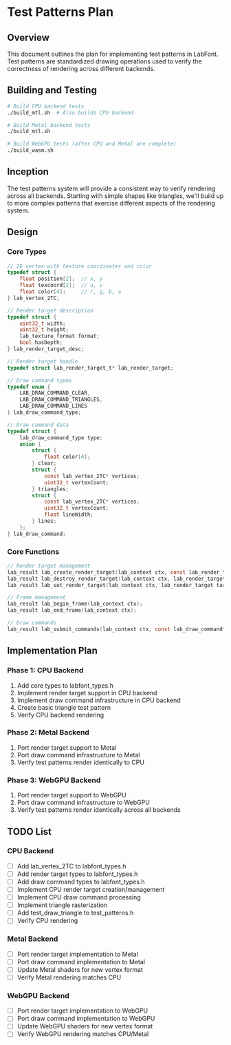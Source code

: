 # Test Patterns Plan

## Overview
This document outlines the plan for implementing test patterns in LabFont. Test patterns are standardized drawing operations used to verify the correctness of rendering across different backends.

## Building and Testing
```bash
# Build CPU backend tests
./build_mtl.sh  # Also builds CPU backend

# Build Metal backend tests
./build_mtl.sh

# Build WebGPU tests (after CPU and Metal are complete)
./build_wasm.sh
```

## Inception
The test patterns system will provide a consistent way to verify rendering across all backends. Starting with simple shapes like triangles, we'll build up to more complex patterns that exercise different aspects of the rendering system.

## Design

### Core Types
```c
// 2D vertex with texture coordinates and color
typedef struct {
    float position[2];  // x, y
    float texcoord[2];  // u, v
    float color[4];     // r, g, b, a
} lab_vertex_2TC;

// Render target description
typedef struct {
    uint32_t width;
    uint32_t height;
    lab_texture_format format;
    bool hasDepth;
} lab_render_target_desc;

// Render target handle
typedef struct lab_render_target_t* lab_render_target;

// Draw command types
typedef enum {
    LAB_DRAW_COMMAND_CLEAR,
    LAB_DRAW_COMMAND_TRIANGLES,
    LAB_DRAW_COMMAND_LINES
} lab_draw_command_type;

// Draw command data
typedef struct {
    lab_draw_command_type type;
    union {
        struct {
            float color[4];
        } clear;
        struct {
            const lab_vertex_2TC* vertices;
            uint32_t vertexCount;
        } triangles;
        struct {
            const lab_vertex_2TC* vertices;
            uint32_t vertexCount;
            float lineWidth;
        } lines;
    };
} lab_draw_command;
```

### Core Functions
```c
// Render target management
lab_result lab_create_render_target(lab_context ctx, const lab_render_target_desc* desc, lab_render_target* out_target);
lab_result lab_destroy_render_target(lab_context ctx, lab_render_target target);
lab_result lab_set_render_target(lab_context ctx, lab_render_target target);

// Frame management
lab_result lab_begin_frame(lab_context ctx);
lab_result lab_end_frame(lab_context ctx);

// Draw commands
lab_result lab_submit_commands(lab_context ctx, const lab_draw_command* commands, uint32_t commandCount);
```

## Implementation Plan

### Phase 1: CPU Backend
1. Add core types to labfont_types.h
2. Implement render target support in CPU backend
3. Implement draw command infrastructure in CPU backend
4. Create basic triangle test pattern
5. Verify CPU backend rendering

### Phase 2: Metal Backend
1. Port render target support to Metal
2. Port draw command infrastructure to Metal
3. Verify test patterns render identically to CPU

### Phase 3: WebGPU Backend
1. Port render target support to WebGPU
2. Port draw command infrastructure to WebGPU
3. Verify test patterns render identically across all backends

## TODO List

### CPU Backend
- [ ] Add lab_vertex_2TC to labfont_types.h
- [ ] Add render target types to labfont_types.h
- [ ] Add draw command types to labfont_types.h
- [ ] Implement CPU render target creation/management
- [ ] Implement CPU draw command processing
- [ ] Implement triangle rasterization
- [ ] Add test_draw_triangle to test_patterns.h
- [ ] Verify CPU rendering

### Metal Backend
- [ ] Port render target implementation to Metal
- [ ] Port draw command implementation to Metal
- [ ] Update Metal shaders for new vertex format
- [ ] Verify Metal rendering matches CPU

### WebGPU Backend
- [ ] Port render target implementation to WebGPU
- [ ] Port draw command implementation to WebGPU
- [ ] Update WebGPU shaders for new vertex format
- [ ] Verify WebGPU rendering matches CPU/Metal
